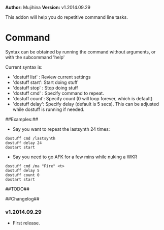 **Author:** Mujihina
**Version:** v1.2014.09.29

This addon will help you do repetitive command line tasks.

# Command #

Syntax can be obtained by running the command without arguments, or with the subcommand 'help'

Current syntax is:
- 'dostuff list' : Review current settings
- 'dostuff start': Start doing stuff
- 'dostuff stop' : Stop doing stuff
- 'dostuff cmd'  : Specify command to repeat.
- 'dostuff count': Specify count (0 will loop forever, which is default)
- 'dostuff delay': Specify delay (default is 5 secs). This can be adjusted while dostuff is running if needed.


##Examples:##
- Say you want to repeat the lastsynth 24 times:

```
dostuff cmd /lastsynth
dostuff delay 24
dostart start
```

- Say you need to go AFK for a few mins while nuking a WKR
```
dostuff cmd /ma "Fire" <t>
dostuff delay 5
dostuff count 0
dostart start
```


##TODO##


##Changelog##

### v1.2014.09.29 ###
* First release.